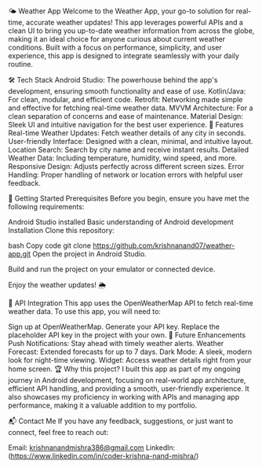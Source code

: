 🌤 Weather App
Welcome to the Weather App, your go-to solution for real-time, accurate weather updates! This app leverages powerful APIs and a clean UI to bring you up-to-date weather information from across the globe, making it an ideal choice for anyone curious about current weather conditions. Built with a focus on performance, simplicity, and user experience, this app is designed to integrate seamlessly with your daily routine.

🛠️ Tech Stack
Android Studio: The powerhouse behind the app's development, ensuring smooth functionality and ease of use.
Kotlin/Java: For clean, modular, and efficient code.
Retrofit: Networking made simple and effective for fetching real-time weather data.
MVVM Architecture: For a clean separation of concerns and ease of maintenance.
Material Design: Sleek UI and intuitive navigation for the best user experience.
🌟 Features
Real-time Weather Updates: Fetch weather details of any city in seconds.
User-friendly Interface: Designed with a clean, minimal, and intuitive layout.
Location Search: Search by city name and receive instant results.
Detailed Weather Data: Including temperature, humidity, wind speed, and more.
Responsive Design: Adjusts perfectly across different screen sizes.
Error Handling: Proper handling of network or location errors with helpful user feedback.


🚀 Getting Started
Prerequisites
Before you begin, ensure you have met the following requirements:

Android Studio installed
Basic understanding of Android development
Installation
Clone this repository:

bash
Copy code
git clone https://github.com/krishnanand07/weather-app.git
Open the project in Android Studio.

Build and run the project on your emulator or connected device.

Enjoy the weather updates! 🌦️

🧩 API Integration
This app uses the OpenWeatherMap API to fetch real-time weather data. To use this app, you will need to:

Sign up at OpenWeatherMap.
Generate your API key.
Replace the placeholder API key in the project with your own.
🔮 Future Enhancements
Push Notifications: Stay ahead with timely weather alerts.
Weather Forecast: Extended forecasts for up to 7 days.
Dark Mode: A sleek, modern look for night-time viewing.
Widget: Access weather details right from your home screen.
🏆 Why this project?
I built this app as part of my ongoing journey in Android development, focusing on real-world app architecture, efficient API handling, and providing a smooth, user-friendly experience. It also showcases my proficiency in working with APIs and managing app performance, making it a valuable addition to my portfolio.

📬 Contact Me
If you have any feedback, suggestions, or just want to connect, feel free to reach out:

Email: krishnanandmishra386@gmail.com
LinkedIn: (https://www.linkedin.com/in/coder-krishna-nand-mishra/)
